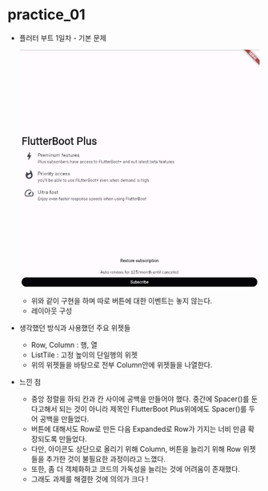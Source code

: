 # practice_01

- 플러터 부트 1일차 - 기본 문제

  ![image-20240122213650343](README.assets/image-20240122213650343.png)

  - 위와 같이 구현을 하며 따로 버튼에 대한 이벤트는 놓지 않는다.
  - 레이아웃 구성

- 생각했던 방식과 사용했던 주요 위젯들

  - Row, Column : 행, 열
  - ListTile : 고정 높이의 단일행의 위젯
  - 위의 위젯들을 바탕으로 전부 Column안에 위젯들을 나열한다.

- 느낀 점 

  - 중앙 정렬을 하되 칸과 칸 사이에 공백을 만들어야 했다. 중간에 Spacer()를 둔다고해서 되는 것이 아니라 제목인 FlutterBoot Plus위에에도 Spacer()를 두어 공백을 만들었다.
  - 버튼에 대해서도 Row로 만든 다음 Expanded로 Row가 가지는 너비 만큼 확장되도록 만들었다.
  - 다만, 아이콘도 상단으로 올리기 위해 Column, 버튼을 늘리기 위해 Row 위젯들을 추가한 것이 불필요한 과정이라고 느꼈다.
  - 또한, 좀 더 객체화하고 코드의 가독성을 늘리는 것에 어려움이 존재했다. 
  - 그래도 과제를 해결한 것에 의의가 크다 !

